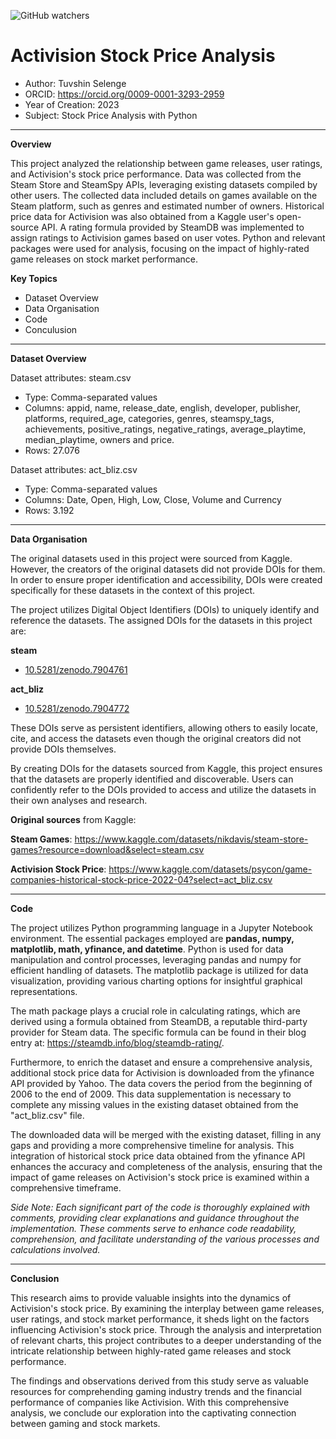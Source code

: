 ![GitHub watchers](https://img.shields.io/github/watchers/TuvshinSelenge/Activision_Stock_Price_Analysis?style=plastic)

# Activision Stock Price Analysis 

+ Author: Tuvshin Selenge
+ ORCID: https://orcid.org/0009-0001-3293-2959
+ Year of Creation: 2023
+ Subject: Stock Price Analysis with Python

---
**Overview**

This project analyzed the relationship between game releases, user ratings, and Activision's stock price performance. Data was collected from the Steam Store and SteamSpy APIs, leveraging existing datasets compiled by other users. The collected data included details on games available on the Steam platform, such as genres and estimated number of owners. Historical price data for Activision was also obtained from a Kaggle user's open-source API. A rating formula provided by SteamDB was implemented to assign ratings to Activision games based on user votes. 
Python and relevant packages were used for analysis, focusing on the impact of highly-rated game releases on stock market performance.

**Key Topics**

 - Dataset Overview
 - Data Organisation
 - Code
 - Conculusion

---
**Dataset Overview**

Dataset attributes: steam.csv

+ Type: Comma-separated values
+ Columns:   appid, name, release_date, english, developer, publisher, platforms, required_age, categories, genres, steamspy_tags, achievements, positive_ratings, negative_ratings, average_playtime, median_playtime, owners and price.
+ Rows: 27.076

Dataset attributes: act_bliz.csv

+ Type: Comma-separated values
+ Columns: Date, Open, High, Low, Close, Volume and Currency
+ Rows: 3.192

---
**Data Organisation**

The original datasets used in this project were sourced from Kaggle. However, the creators of the original datasets did not provide DOIs for them. In order to ensure proper identification and accessibility, DOIs were created specifically for these datasets in the context of this project.

The project utilizes Digital Object Identifiers (DOIs) to uniquely identify and reference the datasets. The assigned DOIs for the datasets in this project are:

**steam**

+ [10.5281/zenodo.7904761](https://doi.org/10.5281/zenodo.7904761) 

**act_bliz**

+ [10.5281/zenodo.7904772](https://doi.org/10.5281/zenodo.7904772) 

These DOIs serve as persistent identifiers, allowing others to easily locate, cite, and access the datasets even though the original creators did not provide DOIs themselves.

By creating DOIs for the datasets sourced from Kaggle, this project ensures that the datasets are properly identified and discoverable. Users can confidently refer to the DOIs provided to access and utilize the datasets in their own analyses and research.

**Original sources** from Kaggle:

**Steam Games**: https://www.kaggle.com/datasets/nikdavis/steam-store-games?resource=download&select=steam.csv

**Activision Stock Price**: https://www.kaggle.com/datasets/psycon/game-companies-historical-stock-price-2022-04?select=act_bliz.csv

---
**Code**

The project utilizes Python programming language in a Jupyter Notebook environment. 
The essential packages employed are **pandas, numpy, matplotlib, math, yfinance, and datetime**.
Python is used for data manipulation and control processes, leveraging pandas and numpy for efficient handling of datasets. The matplotlib package is utilized for data visualization, providing various charting options for insightful graphical representations.

The math package plays a crucial role in calculating ratings, which are derived using a formula obtained from SteamDB, a reputable third-party provider for Steam data. The specific formula can be found in their blog entry at: https://steamdb.info/blog/steamdb-rating/.

Furthermore, to enrich the dataset and ensure a comprehensive analysis, additional stock price data for Activision is downloaded from the yfinance API provided by Yahoo. The data covers the period from the beginning of 2006 to the end of 2009. This data supplementation is necessary to complete any missing values in the existing dataset obtained from the "act_bliz.csv" file. 

The downloaded data will be merged with the existing dataset, filling in any gaps and providing a more comprehensive timeline for analysis. This integration of historical stock price data obtained from the yfinance API enhances the accuracy and completeness of the analysis, ensuring that the impact of game releases on Activision's stock price is examined within a comprehensive timeframe.

*Side Note: Each significant part of the code is thoroughly explained with comments, providing clear explanations and guidance throughout the implementation. These comments serve to enhance code readability, comprehension, and facilitate understanding of the various processes and calculations involved.*

---
**Conclusion**

This research aims to provide valuable insights into the dynamics of Activision's stock price. By examining the interplay between game releases, user ratings, and stock market performance, it sheds light on the factors influencing Activision's stock price. Through the analysis and interpretation of relevant charts, this project contributes to a deeper understanding of the intricate relationship between highly-rated game releases and stock performance. 

The findings and observations derived from this study serve as valuable resources for comprehending gaming industry trends and the financial performance of companies like Activision. With this comprehensive analysis, we conclude our exploration into the captivating connection between gaming and stock markets.
